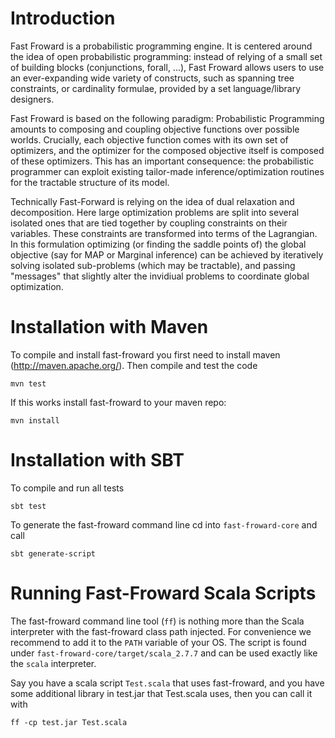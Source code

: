 Introduction
============

Fast Froward is a probabilistic programming engine. It is centered around the idea of open probabilistic programming: instead of relying of a small set of building blocks (conjunctions, forall, ...), Fast Froward allows users to use an ever-expanding wide variety of constructs, such as spanning tree constraints, or cardinality formulae, provided by a set language/library designers. 

Fast Froward is based on the following paradigm: Probabilistic Programming amounts to composing and coupling objective functions over possible worlds. Crucially, each objective function comes with its own set of optimizers, and the optimizer for the composed objective itself is composed of these optimizers. This has an important consequence: the probabilistic programmer can exploit existing tailor-made inference/optimization routines for the tractable structure of its model. 

Technically Fast-Forward is relying on the idea of dual relaxation and decomposition. Here large optimization problems are split into several isolated ones that are tied together by coupling constraints on their variables. These constraints are transformed into terms of the Lagrangian. In this formulation optimizing (or finding the saddle points of) the global objective (say for MAP or Marginal inference) can be achieved by iteratively solving isolated sub-problems (which may be tractable), and passing "messages" that slightly alter the invidiual problems to coordinate global optimization. 

Installation with Maven
=======================

To compile and install fast-froward you first need to install maven (http://maven.apache.org/). Then compile and test the code

`mvn test`

If this works install fast-froward to your maven repo:

`mvn install`

Installation with SBT
=====================

To compile and run all tests

`sbt test`

To generate the fast-froward command line cd into `fast-froward-core` and call

`sbt generate-script`


Running Fast-Froward Scala Scripts
==================================

The fast-froward command line tool (`ff`) is nothing more than the Scala interpreter with the fast-froward class path injected. For convenience we recommend to add it to the `PATH` variable of your OS. The script is found under `fast-froward-core/target/scala_2.7.7` and can be used exactly like the `scala` interpreter. 

Say you have a scala script `Test.scala` that uses fast-froward, and you have some additional library in test.jar that Test.scala uses, then you can call it with

`ff -cp test.jar Test.scala`  